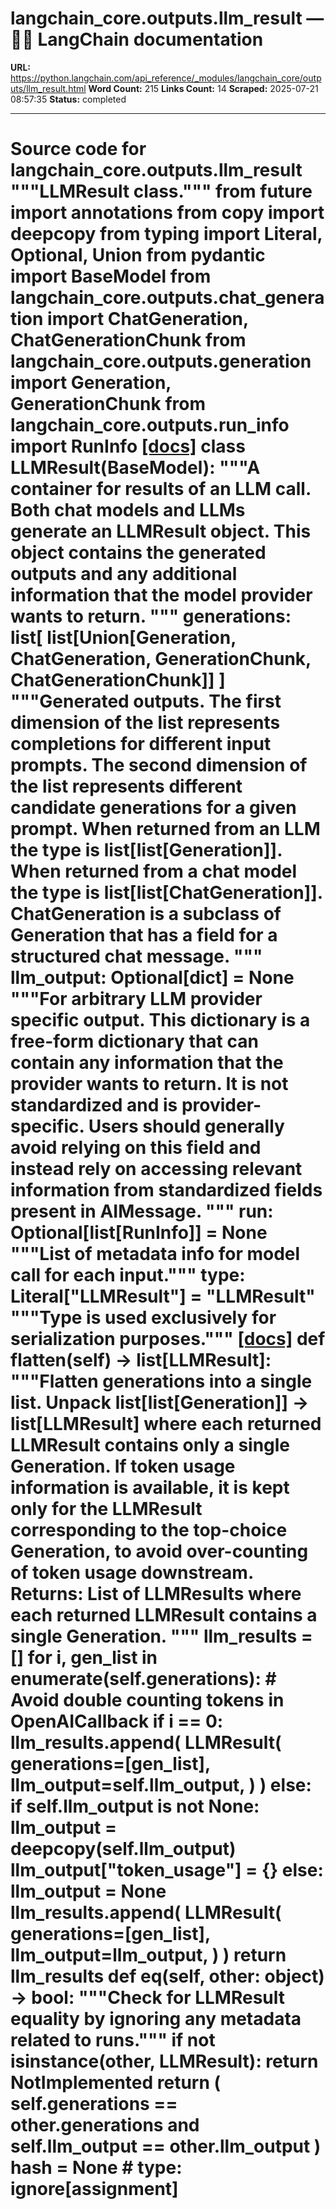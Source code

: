 # langchain_core.outputs.llm_result — 🦜🔗 LangChain  documentation

**URL:** https://python.langchain.com/api_reference/_modules/langchain_core/outputs/llm_result.html
**Word Count:** 215
**Links Count:** 14
**Scraped:** 2025-07-21 08:57:35
**Status:** completed

---

# Source code for langchain\_core.outputs.llm\_result               """LLMResult class."""          from __future__ import annotations          from copy import deepcopy     from typing import Literal, Optional, Union          from pydantic import BaseModel          from langchain_core.outputs.chat_generation import ChatGeneration, ChatGenerationChunk     from langchain_core.outputs.generation import Generation, GenerationChunk     from langchain_core.outputs.run_info import RunInfo                              [[docs]](https://python.langchain.com/api_reference/core/outputs/langchain_core.outputs.llm_result.LLMResult.html#langchain_core.outputs.llm_result.LLMResult)     class LLMResult(BaseModel):         """A container for results of an LLM call.              Both chat models and LLMs generate an LLMResult object. This object contains         the generated outputs and any additional information that the model provider         wants to return.         """              generations: list[             list[Union[Generation, ChatGeneration, GenerationChunk, ChatGenerationChunk]]         ]         """Generated outputs.              The first dimension of the list represents completions for different input         prompts.              The second dimension of the list represents different candidate generations         for a given prompt.              When returned from an LLM the type is list[list[Generation]].         When returned from a chat model the type is list[list[ChatGeneration]].              ChatGeneration is a subclass of Generation that has a field for a structured         chat message.         """         llm_output: Optional[dict] = None         """For arbitrary LLM provider specific output.              This dictionary is a free-form dictionary that can contain any information that the         provider wants to return. It is not standardized and is provider-specific.              Users should generally avoid relying on this field and instead rely on         accessing relevant information from standardized fields present in         AIMessage.         """         run: Optional[list[RunInfo]] = None         """List of metadata info for model call for each input."""              type: Literal["LLMResult"] = "LLMResult"         """Type is used exclusively for serialization purposes."""                         [[docs]](https://python.langchain.com/api_reference/core/outputs/langchain_core.outputs.llm_result.LLMResult.html#langchain_core.outputs.llm_result.LLMResult.flatten)         def flatten(self) -> list[LLMResult]:             """Flatten generations into a single list.                  Unpack list[list[Generation]] -> list[LLMResult] where each returned LLMResult             contains only a single Generation. If token usage information is available,             it is kept only for the LLMResult corresponding to the top-choice             Generation, to avoid over-counting of token usage downstream.                  Returns:                 List of LLMResults where each returned LLMResult contains a single                     Generation.             """             llm_results = []             for i, gen_list in enumerate(self.generations):                 # Avoid double counting tokens in OpenAICallback                 if i == 0:                     llm_results.append(                         LLMResult(                             generations=[gen_list],                             llm_output=self.llm_output,                         )                     )                 else:                     if self.llm_output is not None:                         llm_output = deepcopy(self.llm_output)                         llm_output["token_usage"] = {}                     else:                         llm_output = None                     llm_results.append(                         LLMResult(                             generations=[gen_list],                             llm_output=llm_output,                         )                     )             return llm_results                             def __eq__(self, other: object) -> bool:             """Check for LLMResult equality by ignoring any metadata related to runs."""             if not isinstance(other, LLMResult):                 return NotImplemented             return (                 self.generations == other.generations                 and self.llm_output == other.llm_output             )              __hash__ = None  # type: ignore[assignment]